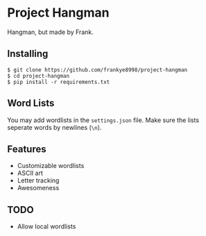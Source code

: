 # Project Hangman
Hangman, but made by Frank.
## Installing
```
$ git clone https://github.com/frankye8998/project-hangman
$ cd project-hangman
$ pip install -r requirements.txt
```
## Word Lists
You may add wordlists in the `settings.json` file. Make sure the lists seperate words by newlines (`\n`).

## Features
 * Customizable wordlists
 * ASCII art
 * Letter tracking
 * Awesomeness

 ## TODO
 * Allow local wordlists
